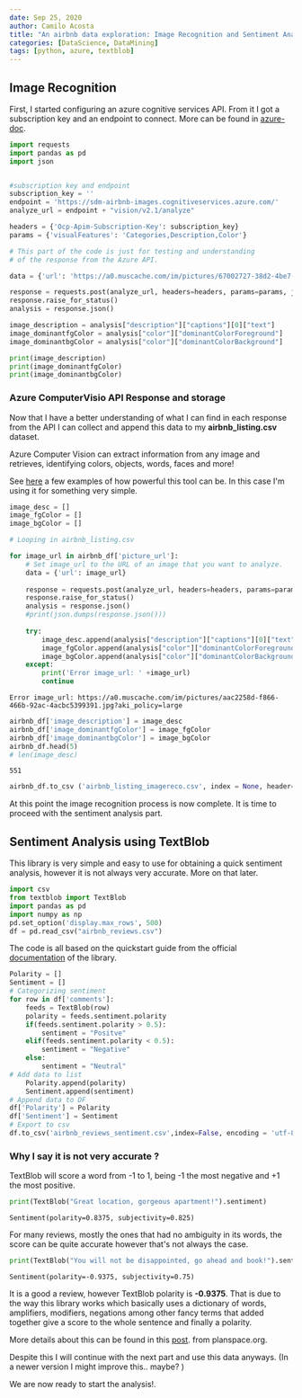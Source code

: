 ```yaml
---
date: Sep 25, 2020
author: Camilo Acosta
title: "An airbnb data exploration: Image Recognition and Sentiment Analysis"
categories: [DataScience, DataMining]
tags: [python, azure, textblob]
---
```

## Image Recognition 

First, I started configuring an azure cognitive services API. From it I got a subscription key and an endpoint to connect. More can be found in [azure-doc](https://docs.microsoft.com/en-us/azure/cognitive-services/computer-vision/quickstarts/python-analyze).


```python
import requests
import pandas as pd
import json


#subscription key and endpoint
subscription_key = ''
endpoint = 'https://sdm-airbnb-images.cognitiveservices.azure.com/'
analyze_url = endpoint + "vision/v2.1/analyze"

headers = {'Ocp-Apim-Subscription-Key': subscription_key}
params = {'visualFeatures': 'Categories,Description,Color'}
```


```python
# This part of the code is just for testing and understanding 
# of the response from the Azure API.

data = {'url': 'https://a0.muscache.com/im/pictures/67002727-38d2-4be7-aa2d-3beabc29df91.jpg?aki_policy=large'}

response = requests.post(analyze_url, headers=headers, params=params, json=data)
response.raise_for_status()
analysis = response.json()

image_description = analysis["description"]["captions"][0]["text"]
image_dominantfgColor = analysis["color"]["dominantColorForeground"]
image_dominantbgColor = analysis["color"]["dominantColorBackground"]

print(image_description)
print(image_dominantfgColor)
print(image_dominantbgColor)
```

### Azure ComputerVisio API Response and storage
Now that I have a better understanding of what I can find in each response from the API I can collect and append this data to my **airbnb_listing.csv** dataset.

Azure Computer Vision can extract information from any image and retrieves, identifying colors, objects, words, faces and more!

See [here](https://azure.microsoft.com/en-us/services/cognitive-services/computer-vision/#features) a few examples of how powerful this tool can be. In this case I'm using it for something very simple.


```python
image_desc = []
image_fgColor = []
image_bgColor = []

# Looping in airbnb_listing.csv 

for image_url in airbnb_df['picture_url']:
    # Set image_url to the URL of an image that you want to analyze.    
    data = {'url': image_url}
    
    response = requests.post(analyze_url, headers=headers, params=params, json=data)
    response.raise_for_status()
    analysis = response.json()
    #print(json.dumps(response.json()))
    
    try:
        image_desc.append(analysis["description"]["captions"][0]["text"])
        image_fgColor.append(analysis["color"]["dominantColorForeground"])
        image_bgColor.append(analysis["color"]["dominantColorBackground"])
    except:
        print('Error image_url: ' +image_url)
        continue
```

    Error image_url: https://a0.muscache.com/im/pictures/aac2258d-f866-466b-92ac-4acbc5399391.jpg?aki_policy=large



```python
airbnb_df['image_description'] = image_desc
airbnb_df['image_dominantfgColor'] = image_fgColor
airbnb_df['image_dominantbgColor'] = image_bgColor
airbnb_df.head(5)
# len(image_desc)
```




    551




```python
airbnb_df.to_csv ('airbnb_listing_imagereco.csv', index = None, header=True)
```

At this point the image recognition process is now complete. It is time to proceed with the sentiment analysis part. 

## Sentiment Analysis using TextBlob

This library is very simple and easy to use for obtaining a quick sentiment analysis, however it is not always very accurate. More on that later. 


```python
import csv
from textblob import TextBlob
import pandas as pd
import numpy as np
pd.set_option('display.max_rows', 500)
df = pd.read_csv("airbnb_reviews.csv")
```

The code is all based on the quickstart guide from the official [documentation](https://textblob.readthedocs.io/en/dev/quickstart.html) of the library.


```python
Polarity = []
Sentiment = []
# Categorizing sentiment
for row in df['comments']:
    feeds = TextBlob(row)
    polarity = feeds.sentiment.polarity
    if(feeds.sentiment.polarity > 0.5):
        sentiment = "Positve"
    elif(feeds.sentiment.polarity < 0.5):
        sentiment = "Negative"
    else:
        sentiment = "Neutral"
# Add data to list
    Polarity.append(polarity)
    Sentiment.append(sentiment)
# Append data to DF
df['Polarity'] = Polarity
df['Sentiment'] = Sentiment
# Export to csv
df.to_csv('airbnb_reviews_sentiment.csv',index=False, encoding = 'utf-8')
```

### Why I say it is not very accurate ?
TextBlob will score a word from -1 to 1, being -1 the most negative and +1 the most positive.


```python
print(TextBlob("Great location, gorgeous apartment!").sentiment)
```

    Sentiment(polarity=0.8375, subjectivity=0.825)


For many reviews, mostly the ones that had no ambiguity in its words, the score can be quite accurate however that's not always the case.


```python
print(TextBlob("You will not be disappointed, go ahead and book!").sentiment)
```

    Sentiment(polarity=-0.9375, subjectivity=0.75)


It is a good a review, however TextBlob polarity is **-0.9375**. That is due to the way this library works which basically uses a dictionary of words, amplifiers, modifiers, negations among other fancy terms that added together give a score to the whole sentence and finally a polarity.

More details about this can be found in this [post](https://planspace.org/20150607-textblob_sentiment/). from planspace.org. 

Despite this I will continue with the next part and use this data anyways. (In a newer version I might improve this.. maybe? )

We are now ready to start the analysis!.